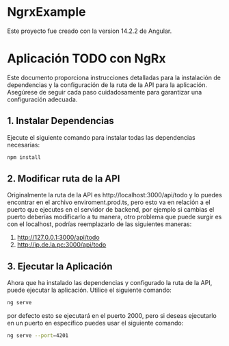 # NgrxExample

Este proyecto fue creado con la version 14.2.2 de Angular.

# Aplicación TODO con NgRx

Este documento proporciona instrucciones detalladas para la instalación de dependencias y la configuración de la ruta de la API para la aplicación. Asegúrese de seguir cada paso cuidadosamente para garantizar una configuración adecuada.

## 1. Instalar Dependencias

Ejecute el siguiente comando para instalar todas las dependencias necesarias:

```bash
npm install
```
## 2. Modificar ruta de la API

Originalmente la ruta de la API es http://localhost:3000/api/todo y lo puedes encontrar en el archivo enviroment.prod.ts, pero esto va en relación a el puerto que ejecutes en el servidor de backend, por ejemplo si cambias el puerto deberías modificarlo a tu manera, otro problema que puede surgir es con el localhost, podrías reemplazarlo de las siguientes maneras:
    
1. http://127.0.0.1:3000/api/todo
2. http://ip.de.la.pc:3000/api/todo

## 3. Ejecutar la Aplicación
Ahora que ha instalado las dependencias y configurado la ruta de la API, puede ejecutar la aplicación. Utilice el siguiente comando:
```bash
ng serve
```
por defecto esto se ejecutará en el puerto 2000, pero si deseas ejecutarlo en un puerto en específico puedes usar el siguiente comando:

```bash
ng serve --port=4201
```